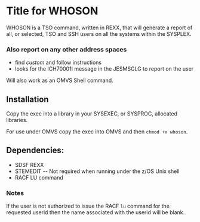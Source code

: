 # Title for WHOSON

WHOSON is a TSO command, written in REXX, that will generate a report
of all, or selected, TSO and SSH users on all the systems within the SYSPLEX.

### Also report on any other address spaces
 - find *custom* and follow instructions
 - looks for the ICH70001I message in the JESMSGLG to report on the user

Will also work as an OMVS Shell command.

## Installation

Copy the exec into a library in your SYSEXEC, or SYSPROC, allocated libraries.

For use under OMVS copy the exec into OMVS and then `chmod +x whoson`.

## Dependencies:

   * SDSF REXX
   * STEMEDIT   -- Not required when running under the z/OS Unix shell
   * RACF LU command

### Notes
If the user is not authorized to issue the RACF `lu` command for the
requested userid then the name associated with the userid will be blank.
